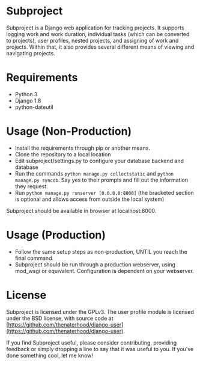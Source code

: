 Subproject
============

Subproject is a Django web application for tracking projects. It supports
logging work and work duration, individual tasks (which can be converted to
projects), user profiles, nested projects, and assigning of work and projects.
Within that, it also provides several different means of viewing and navigating
projects.

Requirements
============
* Python 3
* Django 1.8
* python-dateutil

Usage (Non-Production)
============
* Install the requirements through pip or another means.
* Clone the repository to a local location
* Edit subproject/settings.py to configure your database backend and database
* Run the commands `python manage.py collectstatic` and `python manage.py
syncdb`. Say yes to their prompts and fill out the information they request.
* Run `python manage.py runserver [0.0.0.0:8000]` (the bracketed section is
optional and allows access from outside the local system)

Subproject should be available in browser at localhost:8000.

Usage (Production)
=============
* Follow the same setup steps as non-production, UNTIL you reach the final
command.
* Subproject should be run through a production webserver, using mod_wsgi or
equivalent. Configuration is dependent on your webserver.

License
=============
Subproject is licensed under the GPLv3. The user profile module is licensed
under the BSD license, with source code at
[https://github.com/thenaterhood/django-user](https://github.com/thenaterhood/django-user).

If you find Subproject useful, please consider contributing, providing feedback
or simply dropping a line to say that it  was useful to you.
If you've done something cool, let me know!
